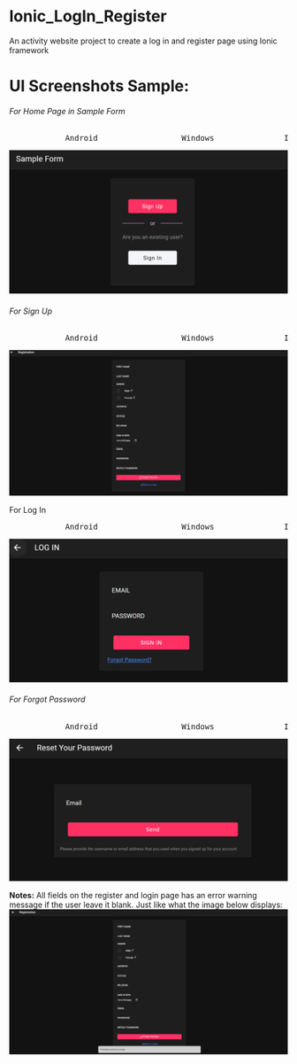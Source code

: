 # Ionic_LogIn_Register

An activity website project to create a log in and register page using Ionic framework

# UI Screenshots Sample:

###### For Home Page in Sample Form

<pre>            Android 		 		  Windows 				IOS</pre>

![1658821838994](image/README/1658821838994.png)

###### For Sign Up

<pre>            Android 		 		  Windows 				IOS</pre>

![1658821913736](image/README/1658821913736.png)

For Log In

<pre>            Android 		 		  Windows 				IOS</pre>

![1658821957012](image/README/1658821957012.png)

###### For Forgot Password

<pre>            Android 		 		  Windows 				IOS</pre>

![1658822005972](image/README/1658822005972.png)


**Notes:**
All fields on the register and login page has an error warning message if the user leave it blank. Just like what the image below displays:
![1658822655429](image/README/1658822655429.png)
